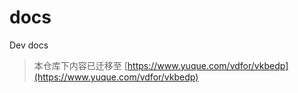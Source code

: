 # docs

Dev docs

> 本仓库下内容已迁移至 [https://www.yuque.com/vdfor/vkbedp](https://www.yuque.com/vdfor/vkbedp)

